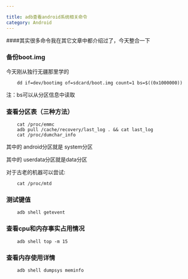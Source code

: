 ```yaml
---

title: adb查看android系统相关命令
category: Android
---
```


####其实很多命令我在其它文章中都介绍过了，今天整合一下

### 备份boot.img

 今天刚从独行无疆那里学的

		dd if=dev/bootimg of=sdcard/boot.img count=1 bs=$((0x1000000))

注：bs可以从分区信息中读取

### 查看分区表（三种方法）

		cat /proc/emmc
		adb pull /cache/recovery/last_log . && cat last_log
		cat /proc/dumchar_info

其中的 android分区就是 system分区

其中的 userdata分区就是data分区

对于古老的机器可以尝试:

		cat /proc/mtd

### 测试键值

		adb shell getevent

### 查看cpu和内存事实占用情况

		adb shell top -m 15

### 查看内存使用详情

		adb shell dumpsys meminfo
